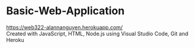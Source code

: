 # Basic-Web-Application
https://web322-alannanguyen.herokuapp.com/
<br>
Created with JavaScript, HTML, Node.js using Visual Studio Code, Git and Heroku
